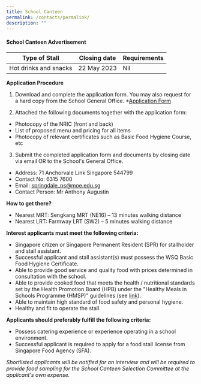 ```yaml
---
title: School Canteen
permalink: /contacts/permalink/
description: ""
---
```

#### School Canteen Advertisement



| Type of Stall | Closing date | Requirements |
| -------- | -------- | -------- |
| Hot drinks and snacks     | 22 May 2023     | Nil     |


**Application Procedure**

1. Download and complete the application form. You may also request for a hard copy from the School General Office.
*[Application Form](/files/application%20form%20for%20canteen%20stall.pdf)

2. Attached the following documents together with the application form:
* Photocopy of the NRIC (front and back)
* List of proposed menu and pricing for all items
* Photocopy of relevant certificates such as Basic Food Hygiene Course, etc

3. Submit the completed application form and documents by closing date via email OR to the School's General Office.

* Address: 71 Anchorvale Link Singapore 544799 
* Contact No: 6315 7600  
* Email: springdale_ps@moe.edu.sg
* Contact Person: Mr Anthony Augustin 

**How to get there?**
* Nearest MRT: Sengkang MRT (NE16) – 13 minutes walking distance
* Nearest LRT: Farmway LRT (SW2) – 5 minutes walking distance

**Interest applicants must meet the following criteria:**
* Singapore citizen or Singapore Permanent Resident (SPR) for stallholder and stall assistant.
* Successful applicant and stall assistant(s) must possess the WSQ Basic Food Hygiene Certificate.
* Able to provide good service and quality food with prices determined in consultation with the school.
* Able to provide cooked food that meets the health / nutritional standards set by the Health Promotion Board (HPB) under the "Healthy Meals in Schools Programme (HMSP)" guidelines (see [link](https://www.hpb.gov.sg/schools/school-programmes/healthy-meals-in-schools-programme)).
* Able to maintain high standard of food safety and personal hygiene.
* Healthy and fit to operate the stall.


**Applicants should preferably fulfill the following criteria:**
* Possess catering experience or experience operating in a school environment.
* Successful applicant is required to apply for a food stall license from Singapore Food Agency (SFA).


*Shortlisted applicants will be notified for an interview and will be required to provide food sampling for the School Canteen Selection Committee at the applicant's own expense.*